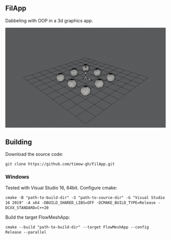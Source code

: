 ## FilApp

Dabbeling with OOP in a 3d graphics app.

![](media/ubuntu_flowmesh.png)

## Building

Download the source code:

```
git clone https://github.com/timow-gh/FilApp.git
```

### Windows

Tested with Visual Studio 16, 64bit. Configure cmake:

```
cmake -B "path-to-build-dir" -S "path-to-source-dir" -G "Visual Studio 16 2019" -A x64 -DBUILD_SHARED_LIBS=OFF -DCMAKE_BUILD_TYPE=Release -DCXX_STANDARD=C++20
```

Build the target FlowMeshApp:

```
cmake --build "path-to-build-dir" --target FlowMeshApp --config Release --parallel
```